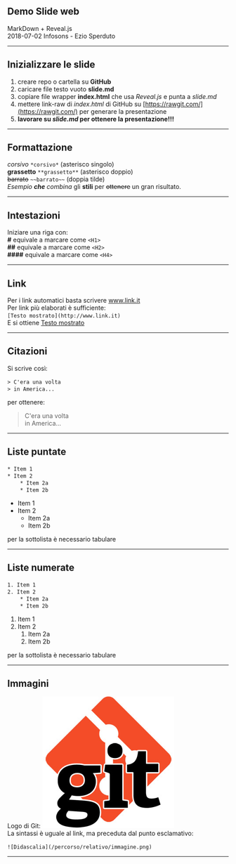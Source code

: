 <!-- .slide: data-background="#FFFFFF" -->
<!-- .slide: data-color="#333333" -->

## Demo Slide web
MarkDown + Reveal.js  
2018-07-02 Infosons - Ezio Sperduto

---

## Inizializzare le slide
1. creare repo o cartella su **GitHub**
2. caricare file testo vuoto **slide.md**
3. copiare file wrapper **index.html** che usa *Reveal.js* e punta a *slide.md*
4. mettere link-raw di *index.html* di GitHub su [https://rawgit.com/](https://rawgit.com/) per generare la presentazione
5. **lavorare su *slide.md* per ottenere la presentazione!!!**

---

## Formattazione
*corsivo* `*corsivo*` (asterisco singolo)  
**grassetto** `**grassetto**` (asterisco doppio)  
~~barrato~~ `~~barrato~~` (doppia tilde)   
*Esempio **che** combina* gli **stili** per ~~ottenere~~ un gran risultato.

---

## Intestazioni
Iniziare una riga con:  
**\#** equivale a marcare come `<H1>`  
**\##** equivale a marcare come `<H2>`  
**\####** equivale a marcare come `<H4>`  

---

## Link

Per i link automatici basta scrivere www.link.it  
Per link più elaborati è sufficiente:  
`[Testo mostrato](http://www.link.it)`  
E si ottiene [Testo mostrato](http://www.link.it)

---

## Citazioni

Si scrive così:
```
> C'era una volta
> in America...
```

per ottenere:
> C'era una volta  
> in America...

---

## Liste puntate
```
* Item 1
* Item 2
	* Item 2a
	* Item 2b
```
* Item 1
* Item 2
	* Item 2a
	* Item 2b

per la sottolista è necessario tabulare	

---

## Liste numerate
```
1. Item 1
2. Item 2
	* Item 2a
	* Item 2b
```
1. Item 1
2. Item 2
	1. Item 2a
	2. Item 2b

per la sottolista è necessario tabulare	

---

## Immagini
Logo di Git: ![Git Logo](git.jpg)  
La sintassi è uguale al link, ma preceduta dal punto esclamativo:
```
![Didascalia](/percorso/relativo/immagine.png)
```
---